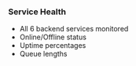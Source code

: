 ### Service Health

- All 6 backend services monitored
- Online/Offline status
- Uptime percentages
- Queue lengths
